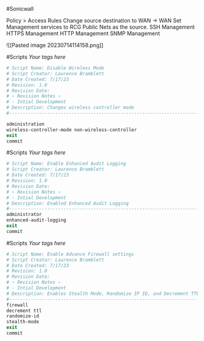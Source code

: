 #Sonicwall 


Policy > Access Rules
Change source destination to WAN -> WAN
Set Management services to RCG Public Nets as the source.
SSH Management
HTTPS Management
HTTP Management
SNMP Management

![[Pasted image 20230714114158.png]]

#Scripts  _Your tags here_


```Powershell
# Script Name: Disable Wireless Mode
# Script Creator: Laurence Bramblett
# Date Created: 7/17/23
# Revision: 1.0
# Revision Date: 
# ~ Revision Notes ~
# - Intial Development
# Description: Changes wireless controller mode
#-------------------------------------------------------------------------------------------------------------------------

administration
wireless-controller-mode non-wireless-controller
exit
commit

```



#Scripts  _Your tags here_


```Powershell
# Script Name: Enable Enhanced Audit Logging
# Script Creator: Laurence Bramblett
# Date Created: 7/17/23
# Revision: 1.0
# Revision Date: 
# ~ Revision Notes ~
# - Intial Development
# Description: Enabled Enhanced Audit Logging
#-------------------------------------------------------------------------------------------------------------------------
administrator
enhanced-audit-logging
exit
commit

```

#Scripts  _Your tags here_


```Powershell
# Script Name: Enable Advance Firewall settings
# Script Creator: Laurence Bramblett
# Date Created: 7/17/23
# Revision: 1.0
# Revision Date: 
# ~ Revision Notes ~
# - Intial Development
# Description: Enables Stealth Mode, Randomize IP ID, and Decrement TTL
#-------------------------------------------------------------------------------------------------------------------------
firewall
decrement ttl
randomize-id
stealth-mode
exit
commit

```
